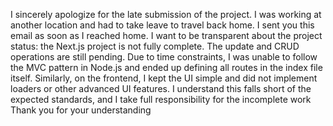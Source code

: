 I sincerely apologize for the late submission of the project. I was working at another location and had to take leave to travel back home. I sent you this email as soon as I reached home.
I want to be transparent about the project status: the Next.js project is not fully complete. The update and CRUD operations are still pending. Due to time constraints, I was unable to follow the MVC pattern in Node.js and ended up defining all routes in the index file itself. Similarly, on the frontend, I kept the UI simple and did not implement loaders or other advanced UI features.
I understand this falls short of the expected standards, and I take full responsibility for the incomplete work Thank you for your understanding
